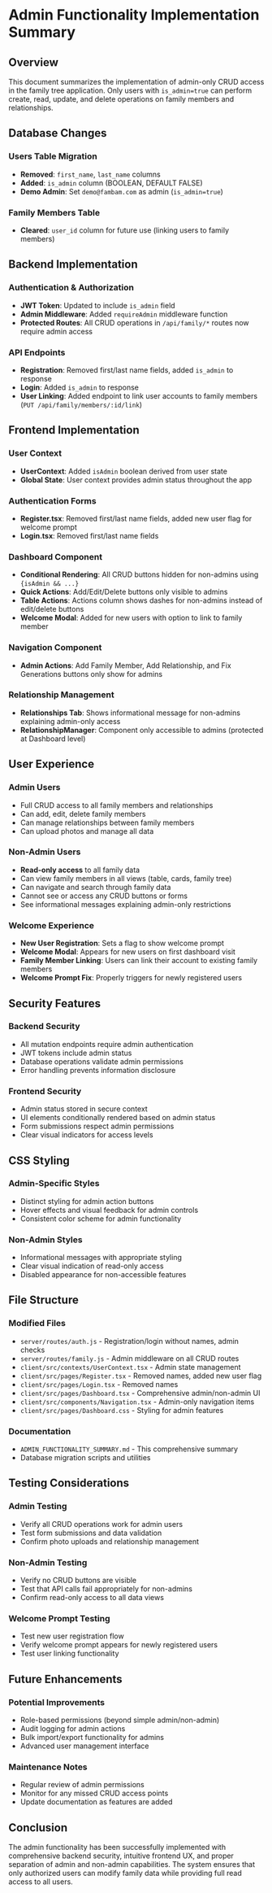 # Admin Functionality Implementation Summary

## Overview
This document summarizes the implementation of admin-only CRUD access in the family tree application. Only users with `is_admin=true` can perform create, read, update, and delete operations on family members and relationships.

## Database Changes

### Users Table Migration
- **Removed**: `first_name`, `last_name` columns
- **Added**: `is_admin` column (BOOLEAN, DEFAULT FALSE)
- **Demo Admin**: Set `demo@fambam.com` as admin (`is_admin=true`)

### Family Members Table
- **Cleared**: `user_id` column for future use (linking users to family members)

## Backend Implementation

### Authentication & Authorization
- **JWT Token**: Updated to include `is_admin` field
- **Admin Middleware**: Added `requireAdmin` middleware function
- **Protected Routes**: All CRUD operations in `/api/family/*` routes now require admin access

### API Endpoints
- **Registration**: Removed first/last name fields, added `is_admin` to response
- **Login**: Added `is_admin` to response
- **User Linking**: Added endpoint to link user accounts to family members (`PUT /api/family/members/:id/link`)

## Frontend Implementation

### User Context
- **UserContext**: Added `isAdmin` boolean derived from user state
- **Global State**: User context provides admin status throughout the app

### Authentication Forms
- **Register.tsx**: Removed first/last name fields, added new user flag for welcome prompt
- **Login.tsx**: Removed first/last name fields

### Dashboard Component
- **Conditional Rendering**: All CRUD buttons hidden for non-admins using `{isAdmin && ...}`
- **Quick Actions**: Add/Edit/Delete buttons only visible to admins
- **Table Actions**: Actions column shows dashes for non-admins instead of edit/delete buttons
- **Welcome Modal**: Added for new users with option to link to family member

### Navigation Component
- **Admin Actions**: Add Family Member, Add Relationship, and Fix Generations buttons only show for admins

### Relationship Management
- **Relationships Tab**: Shows informational message for non-admins explaining admin-only access
- **RelationshipManager**: Component only accessible to admins (protected at Dashboard level)

## User Experience

### Admin Users
- Full CRUD access to all family members and relationships
- Can add, edit, delete family members
- Can manage relationships between family members
- Can upload photos and manage all data

### Non-Admin Users
- **Read-only access** to all family data
- Can view family members in all views (table, cards, family tree)
- Can navigate and search through family data
- Cannot see or access any CRUD buttons or forms
- See informational messages explaining admin-only restrictions

### Welcome Experience
- **New User Registration**: Sets a flag to show welcome prompt
- **Welcome Modal**: Appears for new users on first dashboard visit
- **Family Member Linking**: Users can link their account to existing family members
- **Welcome Prompt Fix**: Properly triggers for newly registered users

## Security Features

### Backend Security
- All mutation endpoints require admin authentication
- JWT tokens include admin status
- Database operations validate admin permissions
- Error handling prevents information disclosure

### Frontend Security
- Admin status stored in secure context
- UI elements conditionally rendered based on admin status
- Form submissions respect admin permissions
- Clear visual indicators for access levels

## CSS Styling

### Admin-Specific Styles
- Distinct styling for admin action buttons
- Hover effects and visual feedback for admin controls
- Consistent color scheme for admin functionality

### Non-Admin Styles  
- Informational messages with appropriate styling
- Clear visual indication of read-only access
- Disabled appearance for non-accessible features

## File Structure

### Modified Files
- `server/routes/auth.js` - Registration/login without names, admin checks
- `server/routes/family.js` - Admin middleware on all CRUD routes
- `client/src/contexts/UserContext.tsx` - Admin state management
- `client/src/pages/Register.tsx` - Removed names, added new user flag
- `client/src/pages/Login.tsx` - Removed names
- `client/src/pages/Dashboard.tsx` - Comprehensive admin/non-admin UI
- `client/src/components/Navigation.tsx` - Admin-only navigation items
- `client/src/pages/Dashboard.css` - Styling for admin features

### Documentation
- `ADMIN_FUNCTIONALITY_SUMMARY.md` - This comprehensive summary
- Database migration scripts and utilities

## Testing Considerations

### Admin Testing
- Verify all CRUD operations work for admin users
- Test form submissions and data validation
- Confirm photo uploads and relationship management

### Non-Admin Testing
- Verify no CRUD buttons are visible
- Test that API calls fail appropriately for non-admins
- Confirm read-only access to all data views

### Welcome Prompt Testing
- Test new user registration flow
- Verify welcome prompt appears for newly registered users
- Test user linking functionality

## Future Enhancements

### Potential Improvements
- Role-based permissions (beyond simple admin/non-admin)
- Audit logging for admin actions
- Bulk import/export functionality for admins
- Advanced user management interface

### Maintenance Notes
- Regular review of admin permissions
- Monitor for any missed CRUD access points
- Update documentation as features are added

## Conclusion

The admin functionality has been successfully implemented with comprehensive backend security, intuitive frontend UX, and proper separation of admin and non-admin capabilities. The system ensures that only authorized users can modify family data while providing full read access to all users.

